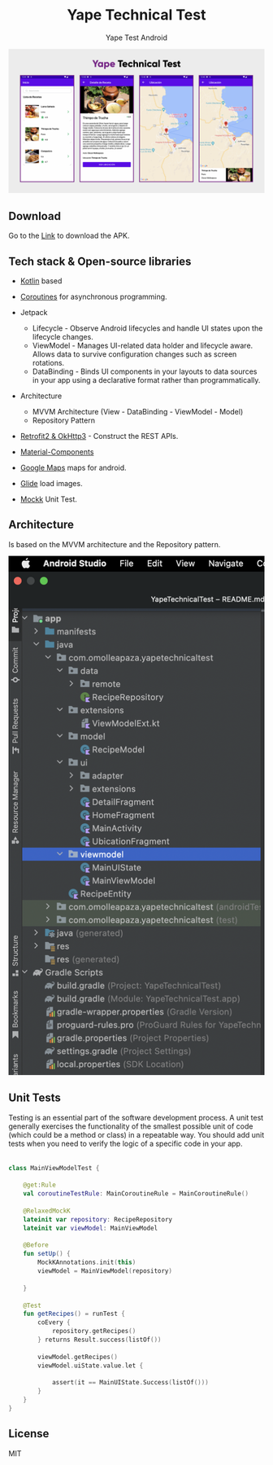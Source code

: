
<h1 align="center">Yape Technical Test</h1>

<p align="center">
Yape Test Android
</p>


<p align="center">
<img src="/assets/img_1.png"/>
</p>

## Download
Go to the [Link](https://drive.google.com/drive/folders/1o8xsCGQYqGTT17y52cGiZyT8ryCxrU2B?usp=sharing) to download the APK.


## Tech stack & Open-source libraries

- [Kotlin](https://kotlinlang.org/) based
- [Coroutines](https://kotlinlang.org/docs/coroutines-overview.html/) for asynchronous programming.
- Jetpack
    - Lifecycle - Observe Android lifecycles and handle UI states upon the lifecycle changes.
    - ViewModel - Manages UI-related data holder and lifecycle aware. Allows data to survive configuration changes such as screen rotations.
    - DataBinding - Binds UI components in your layouts to data sources in your app using a declarative format rather than programmatically.
- Architecture
    - MVVM Architecture (View - DataBinding - ViewModel - Model)
    - Repository Pattern
- [Retrofit2 & OkHttp3](https://github.com/square/retrofit) - Construct the REST APIs.
- [Material-Components](https://github.com/material-components/material-components-android)

- [Google Maps](https://developers.google.com/maps/documentation/android-sdk/overview) maps for android.
- [Glide](https://github.com/bumptech/glide) load images.
- [Mockk](https://mockk.io) Unit Test.
## Architecture
Is based on the MVVM architecture and the Repository pattern.

<p align="center">
<img src="/assets/img_2.png"/>
</p>


## Unit Tests
Testing is an essential part of the software development process. A unit test generally exercises the functionality of the smallest possible unit of code (which could be a method or class) in a repeatable way. You should add unit tests when you need to verify the logic of a specific code in your app.

```kotlin

class MainViewModelTest {

    @get:Rule
    val coroutineTestRule: MainCoroutineRule = MainCoroutineRule()

    @RelaxedMockK
    lateinit var repository: RecipeRepository
    lateinit var viewModel: MainViewModel

    @Before
    fun setUp() {
        MockKAnnotations.init(this)
        viewModel = MainViewModel(repository)

    }

    @Test
    fun getRecipes() = runTest {
        coEvery {
            repository.getRecipes()
        } returns Result.success(listOf())

        viewModel.getRecipes()
        viewModel.uiState.value.let {

            assert(it == MainUIState.Success(listOf()))
        }
    }
}
```
## License
MIT